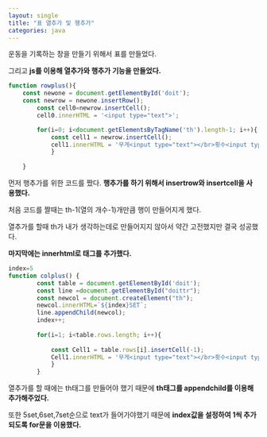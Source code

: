 ```yaml
---
layout: single
title: "표 열추가 및 행추가"
categories: java
---
```


운동을 기록하는 창을 만들기 위해서 표를 만들었다.

그리고 **js를 이용해 열추가와 행추가 기능을 만들었다.**


```javascript
function rowplus(){
    const newone = document.getElementById('doit');
    const newrow = newone.insertRow();
        const cell0=newrow.insertCell();
        cell0.innerHTML = '<input type="text">';

        for(i=0; i<document.getElementsByTagName('th').length-1; i++){
            const cell1 = newrow.insertCell();
            cell1.innerHTML = '무게<input type="text"></br>횟수<input type="text">';
            }
        
    }
```

먼저 행추가를 위한 코드를 짰다. **행추가를 하기 위해서 insertrow와 insertcell을 사용했다.**

처음 코드를 짤때는 th-1(열의 개수-1)개만큼 행이 만들어지게 했다. 

열추가를 할때 th가 내가 생각하는데로 만들어지지 않아서 약간 고전했지만 결국 성공했다.

**마지막에는 innerhtml로 태그를 추가했다.**

```javascript
index=5
function colplus() {
        const table = document.getElementById('doit');
        const line =document.getElementById("doittr");
        const newcol = document.createElement("th");
        newcol.innerHTML=`${index}SET`;
        line.appendChild(newcol);
        index++;
        
        for(i=1; i<table.rows.length; i++){
            
            const Cell1 = table.rows[i].insertCell(-1);
            Cell1.innerHTML = '무게<input type="text"></br>횟수<input type="text">';
            }
        }
```

  열추가를 할 때에는 th태그를 만들어야 했기 때문에 **th태그를 appendchild를 이용해 추가해주었다.**
  
  또한 5set,6set,7set순으로 text가 들어가야했기 때문에 **index값을 설정하여 1씩 추가되도록 for문을 이용했다.**
  

